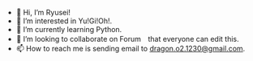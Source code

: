 - 👋 Hi, I’m Ryusei!
- 👀 I’m interested in Yu!Gi!Oh!.
- 🌱 I’m currently learning Python.
- 💞️ I’m looking to collaborate on Forum　that everyone can edit this.
- 📫 How to reach me is sending email to dragon.o2.1230@gmail.com.

<!---
dragono21230/dragono21230 is a ✨ special ✨ repository because its `README.md` (this file) appears on your GitHub profile.
You can click the Preview link to take a look at your changes.
--->
